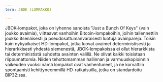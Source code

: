 ```yaml
---
term: JBOK (LOMPAKKO)

---
```

JBOK-lompakot, joka on lyhenne sanoista "Just a Bunch Of Keys" (vain joukko avaimia), viittaavat vanhoihin Bitcoin-lompakoihin, joihin tallennettiin joukko itsenäisesti ja pseudosattumanvaraisesti luotuja avainpareja. Toisin kuin nykyaikaiset HD-lompakot, jotka luovat avaimet deterministisesti ja hierarkkisesti yhdestä siemenestä, JBOK-lompakoissa ei ollut hierarkkista tai determinististä suhdetta avainten välillä. Ne olivat kaikki toisistaan riippumattomia. Niiden tehottomamman hallinnan ja varmuuskopioinnin vaikeuden vuoksi nämä lompakot ovat vanhentuneet, ja ne korvattiin spontaanisti kehittyneemmillä HD-ratkaisuilla, jotka on standardoitu BIP32:ssa.